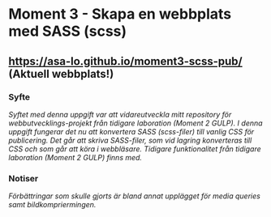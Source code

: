 # Moment 3 - Skapa en webbplats med SASS (scss) 
## https://asa-lo.github.io/moment3-scss-pub/ (Aktuell webbplats!)
### Syfte
*Syftet med denna uppgift var att vidareutveckla mitt repository för webbutvecklings-projekt från tidigare laboration (Moment 2 GULP). 
I denna uppgift fungerar det nu att konvertera SASS (scss-filer) till vanlig CSS för publicering.
Det går att skriva SASS-filer, som vid lagring konverteras till CSS och som går att köra i webbläsare. 
Tidigare funktionalitet från tidigare laboration (Moment 2 GULP) finns med.*
### Notiser
*Förbättringar som skulle gjorts är bland annat upplägget för media queries samt bildkompriermingen.*

